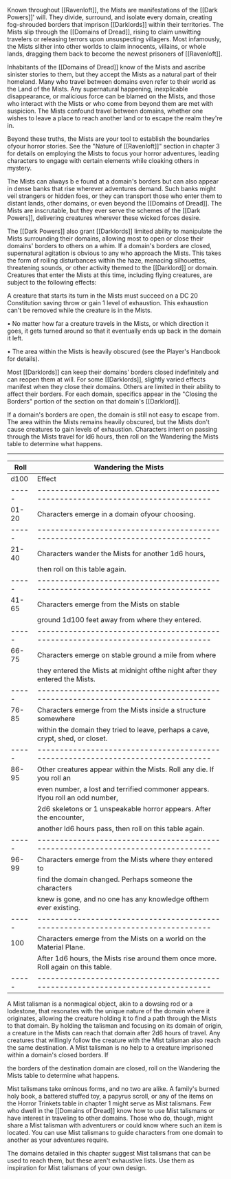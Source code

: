 Known throughout [[Ravenloft]], the Mists are manifestations of the [[Dark Powers]]' will. They divide, surround, and isolate every domain, creating fog-shrouded borders that imprison [[Darklords]] within their territories. The Mists slip through the [[Domains of Dread]], rising to claim unwitting travelers or releasing terrors upon unsuspecting villagers. Most infamously, the Mists slither into other worlds to claim innocents, villains, or whole lands, dragging them back to become the newest prisoners of [[Ravenloft]].

Inhabitants of the [[Domains of Dread]] know of the Mists and ascribe sinister stories to them, but they accept the Mists as a natural part of their homeland. Many who travel between domains even refer to their world as the Land of the Mists. Any supernatural happening, inexplicable disappearance, or malicious force can be blamed on the Mists, and those who interact with the Mists or who come from beyond them are met with suspicion. The Mists confound travel between domains, whether one wishes to leave a place to reach another land or to escape the realm they're in.

Beyond these truths, the Mists are your tool to establish the boundaries ofyour horror stories. See the "Nature of [[Ravenloft]]" section in chapter 3 for details on employing the Mists to focus your horror adventures, leading characters to engage with certain elements while cloaking others in mystery.

The Mists can always b e found at a domain's borders but can also appear in dense banks that rise wherever adventures demand. Such banks might veil strangers or hidden foes, or they can transport those who enter them to distant lands, other domains, or even beyond the [[Domains of Dread]]. The Mists are inscrutable, but they ever serve the schemes of the [[Dark Powers]], delivering creatures wherever these wicked forces desire.

The [[Dark Powers]] also grant [[Darklords]] limited ability to manipulate the Mists surrounding their domains, allowing most to open or close their domains' borders to others on a whim. If a domain's borders are closed, supernatural agitation is obvious to any who approach the Mists. This takes the form of roiling disturbances within the haze, menacing silhouettes, threatening sounds, or other activity themed to the [[Darklord]] or domain. Creatures that enter the Mists at this time, including flying creatures, are subject to the following effects:

A creature that starts its turn in the Mists must succeed on a DC 20 Constitution saving throw or gain 1 level of exhaustion. This exhaustion can't be removed while the creature is in the Mists.

• No matter how far a creature travels in the Mists, or which direction it goes, it gets turned around so that it eventually ends up back in the domain it left.

• The area within the Mists is heavily obscured (see the Player's Handbook for details).

Most [[Darklords]] can keep their domains' borders closed indefinitely and can reopen them at will. For some [[Darklords]], slightly varied effects manifest when they close their domains. Others are limited in their ability to affect their borders. For each domain, specifics appear in the "Closing the Borders" portion of the section on that domain's [[Darklord]].

If a domain's borders are open, the domain is still not easy to escape from. The area within the Mists remains heavily obscured, but the Mists don't cause creatures to gain levels of exhaustion. Characters intent on passing through the Mists travel for ld6 hours, then roll on the Wandering the Mists table to determine what happens.

 __________________________________________________________________________________________
| Roll  | Wandering the Mists                                                              |
| ----- | -------------------------------------------------------------------------------- |
| d100  | Effect                                                                           |
| ----- | -------------------------------------------------------------------------------- |
| 01-20 | Characters emerge in a domain ofyour choosing.                                   |
| ----- | -------------------------------------------------------------------------------- |
| 21-40 | Characters wander the Mists for another 1d6 hours,                               |
|       | then roll on this table again.                                                   |
| ----- | -------------------------------------------------------------------------------- |
| 41-65 | Characters emerge from the Mists on stable                                       |
|       | ground 1d100 feet away from where they entered.                                  |
| ----- | -------------------------------------------------------------------------------- |
| 66-75 | Characters emerge on stable ground a mile from where                             |
|       | they entered the Mists at midnight ofthe night after they entered the Mists.     |
| ----- | -------------------------------------------------------------------------------- |
| 76-85 | Characters emerge from the Mists inside a structure somewhere                    |
|       | within the domain they tried to leave, perhaps a cave, crypt, shed, or closet.   |
| ----- | -------------------------------------------------------------------------------- |
| 86-95 | Other creatures appear within the Mists. Roll any die. If you roll an            |
|       | even number, a lost and terrified commoner appears. Ifyou roll an odd number,    |
|       | 2d6 skeletons or 1 unspeakable horror appears. After the encounter,              |
|       | another ld6 hours pass, then roll on this table again.                           |
| ----- | -------------------------------------------------------------------------------- |
| 96-99 | Characters emerge from the Mists where they entered to                           |
|       | find the domain changed. Perhaps someone the characters                          |
|       | knew is gone, and no one has any knowledge ofthem ever existing.                 |
| ----- | -------------------------------------------------------------------------------- |
| 100   | Characters emerge from the Mists on a world on the Material Plane.               |
|       | After 1d6 hours, the Mists rise around them once more. Roll again on this table. |
| ----- | -------------------------------------------------------------------------------- |
 
A Mist talisman is a nonmagical object, akin to a dowsing rod or a lodestone, that resonates with the unique nature of the domain where it originates, allowing the creature holding it to find a path through the Mists to that domain. By holding the talisman and focusing on its domain of origin, a creature in the Mists can reach that domain after 2d6 hours of travel. Any creatures that willingly follow the creature with the Mist talisman also reach the same destination. A Mist talisman is no help to a creature imprisoned within a domain's closed borders. If

the borders of the destination domain are closed, roll on the Wandering the Mists table to determine what happens.

Mist talismans take ominous forms, and no two are alike. A family's burned holy book, a battered stuffed toy, a papyrus scroll, or any of the items on the Horror Trinkets table in chapter 1 might serve as Mist talismans. Few who dwell in the [[Domains of Dread]] know how to use Mist talismans or have interest in traveling to other domains. Those who do, though, might share a Mist talisman with adventurers or could know where such an item is located. You can use Mist talismans to guide characters from one domain to another as your adventures require.

The domains detailed in this chapter suggest Mist talismans that can be used to reach them, but these aren't exhaustive lists. Use them as inspiration for Mist talismans of your own design.


